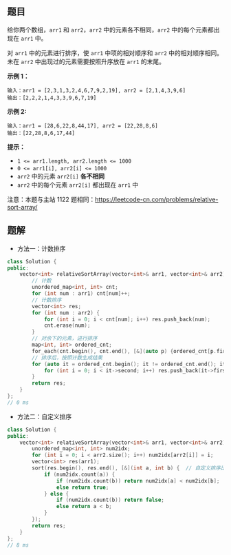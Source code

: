 ## 题目

给你两个数组，`arr1` 和 `arr2`，`arr2` 中的元素各不相同，`arr2` 中的每个元素都出现在 `arr1` 中。

对 `arr1` 中的元素进行排序，使 `arr1` 中项的相对顺序和 `arr2` 中的相对顺序相同。未在 `arr2` 中出现过的元素需要按照升序放在 `arr1` 的末尾。

 

**示例 1：**

```
输入：arr1 = [2,3,1,3,2,4,6,7,9,2,19], arr2 = [2,1,4,3,9,6]
输出：[2,2,2,1,4,3,3,9,6,7,19]
```

**示例  2:**

```
输入：arr1 = [28,6,22,8,44,17], arr2 = [22,28,8,6]
输出：[22,28,8,6,17,44]
```

 

**提示：**

- `1 <= arr1.length, arr2.length <= 1000`
- `0 <= arr1[i], arr2[i] <= 1000`
- `arr2` 中的元素 `arr2[i]` **各不相同** 
- `arr2` 中的每个元素 `arr2[i]` 都出现在 `arr1` 中



注意：本题与主站 1122 题相同：https://leetcode-cn.com/problems/relative-sort-array/ 



## 题解

- 方法一：计数排序

```c++
class Solution {
public:
    vector<int> relativeSortArray(vector<int>& arr1, vector<int>& arr2) {
        // 计数
        unordered_map<int, int> cnt;
        for (int num : arr1) cnt[num]++;
        // 计数排序
        vector<int> res;
        for (int num : arr2) {
            for (int i = 0; i < cnt[num]; i++) res.push_back(num);
            cnt.erase(num);
        }
        // 对余下的元素，进行排序
        map<int, int> ordered_cnt;
        for_each(cnt.begin(), cnt.end(), [&](auto p) {ordered_cnt[p.first] = p.second;});  //匿名函数
        // 排序后，按照计数生成结果
        for (auto it = ordered_cnt.begin(); it != ordered_cnt.end(); it++) {
            for (int i = 0; i < it->second; i++) res.push_back(it->first);
        }
        return res;
    }
};
// 0 ms
```

- 方法二：自定义排序

```c++
class Solution {
public:
    vector<int> relativeSortArray(vector<int>& arr1, vector<int>& arr2) {
        unordered_map<int, int> num2idx;
        for (int i = 0; i < arr2.size(); i++) num2idx[arr2[i]] = i;
        vector<int> res(arr1);
        sort(res.begin(), res.end(), [&](int a, int b) {  // 自定义排序比较函数
            if (num2idx.count(a)) {
                if (num2idx.count(b)) return num2idx[a] < num2idx[b];
                else return true;
            } else {
                if (num2idx.count(b)) return false;
                else return a < b;
            }
        });
        return res;
    }
};
// 8 ms
```


